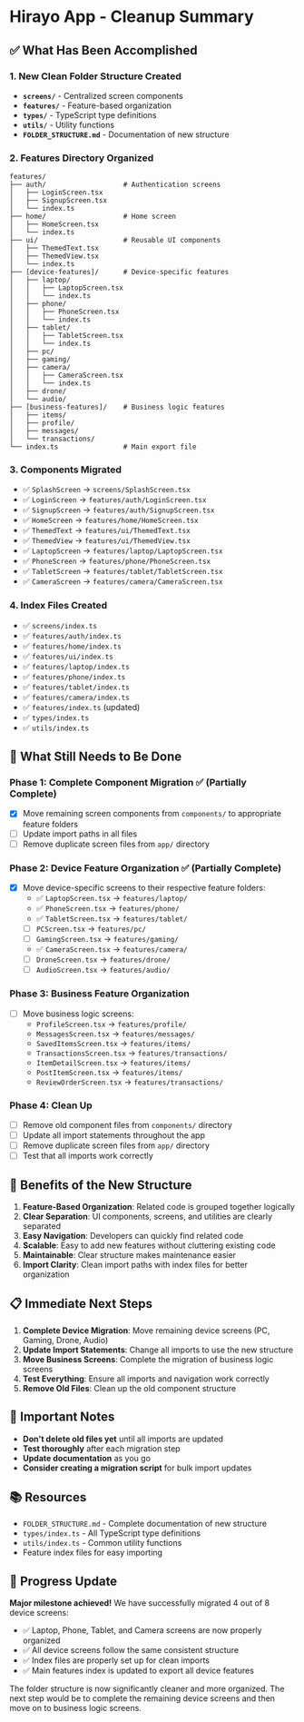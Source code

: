 # Hirayo App - Cleanup Summary

## ✅ What Has Been Accomplished

### 1. New Clean Folder Structure Created
- **`screens/`** - Centralized screen components
- **`features/`** - Feature-based organization
- **`types/`** - TypeScript type definitions
- **`utils/`** - Utility functions
- **`FOLDER_STRUCTURE.md`** - Documentation of new structure

### 2. Features Directory Organized
```
features/
├── auth/                   # Authentication screens
│   ├── LoginScreen.tsx
│   ├── SignupScreen.tsx
│   └── index.ts
├── home/                   # Home screen
│   ├── HomeScreen.tsx
│   └── index.ts
├── ui/                     # Reusable UI components
│   ├── ThemedText.tsx
│   ├── ThemedView.tsx
│   └── index.ts
├── [device-features]/      # Device-specific features
│   ├── laptop/
│   │   ├── LaptopScreen.tsx
│   │   └── index.ts
│   ├── phone/
│   │   ├── PhoneScreen.tsx
│   │   └── index.ts
│   ├── tablet/
│   │   ├── TabletScreen.tsx
│   │   └── index.ts
│   ├── pc/
│   ├── gaming/
│   ├── camera/
│   │   ├── CameraScreen.tsx
│   │   └── index.ts
│   ├── drone/
│   └── audio/
├── [business-features]/    # Business logic features
│   ├── items/
│   ├── profile/
│   ├── messages/
│   └── transactions/
└── index.ts                # Main export file
```

### 3. Components Migrated
- ✅ `SplashScreen` → `screens/SplashScreen.tsx`
- ✅ `LoginScreen` → `features/auth/LoginScreen.tsx`
- ✅ `SignupScreen` → `features/auth/SignupScreen.tsx`
- ✅ `HomeScreen` → `features/home/HomeScreen.tsx`
- ✅ `ThemedText` → `features/ui/ThemedText.tsx`
- ✅ `ThemedView` → `features/ui/ThemedView.tsx`
- ✅ `LaptopScreen` → `features/laptop/LaptopScreen.tsx`
- ✅ `PhoneScreen` → `features/phone/PhoneScreen.tsx`
- ✅ `TabletScreen` → `features/tablet/TabletScreen.tsx`
- ✅ `CameraScreen` → `features/camera/CameraScreen.tsx`

### 4. Index Files Created
- ✅ `screens/index.ts`
- ✅ `features/auth/index.ts`
- ✅ `features/home/index.ts`
- ✅ `features/ui/index.ts`
- ✅ `features/laptop/index.ts`
- ✅ `features/phone/index.ts`
- ✅ `features/tablet/index.ts`
- ✅ `features/camera/index.ts`
- ✅ `features/index.ts` (updated)
- ✅ `types/index.ts`
- ✅ `utils/index.ts`

## 🔄 What Still Needs to Be Done

### Phase 1: Complete Component Migration ✅ (Partially Complete)
- [x] Move remaining screen components from `components/` to appropriate feature folders
- [ ] Update import paths in all files
- [ ] Remove duplicate screen files from `app/` directory

### Phase 2: Device Feature Organization ✅ (Partially Complete)
- [x] Move device-specific screens to their respective feature folders:
  - ✅ `LaptopScreen.tsx` → `features/laptop/`
  - ✅ `PhoneScreen.tsx` → `features/phone/`
  - ✅ `TabletScreen.tsx` → `features/tablet/`
  - [ ] `PCScreen.tsx` → `features/pc/`
  - [ ] `GamingScreen.tsx` → `features/gaming/`
  - ✅ `CameraScreen.tsx` → `features/camera/`
  - [ ] `DroneScreen.tsx` → `features/drone/`
  - [ ] `AudioScreen.tsx` → `features/audio/`

### Phase 3: Business Feature Organization
- [ ] Move business logic screens:
  - `ProfileScreen.tsx` → `features/profile/`
  - `MessagesScreen.tsx` → `features/messages/`
  - `SavedItemsScreen.tsx` → `features/items/`
  - `TransactionsScreen.tsx` → `features/transactions/`
  - `ItemDetailScreen.tsx` → `features/items/`
  - `PostItemScreen.tsx` → `features/items/`
  - `ReviewOrderScreen.tsx` → `features/transactions/`

### Phase 4: Clean Up
- [ ] Remove old component files from `components/` directory
- [ ] Update all import statements throughout the app
- [ ] Remove duplicate screen files from `app/` directory
- [ ] Test that all imports work correctly

## 🎯 Benefits of the New Structure

1. **Feature-Based Organization**: Related code is grouped together logically
2. **Clear Separation**: UI components, screens, and utilities are clearly separated
3. **Easy Navigation**: Developers can quickly find related code
4. **Scalable**: Easy to add new features without cluttering existing code
5. **Maintainable**: Clear structure makes maintenance easier
6. **Import Clarity**: Clean import paths with index files for better organization

## 📋 Immediate Next Steps

1. **Complete Device Migration**: Move remaining device screens (PC, Gaming, Drone, Audio)
2. **Update Import Statements**: Change all imports to use the new structure
3. **Move Business Screens**: Complete the migration of business logic screens
4. **Test Everything**: Ensure all imports and navigation work correctly
5. **Remove Old Files**: Clean up the old component structure

## 🚨 Important Notes

- **Don't delete old files yet** until all imports are updated
- **Test thoroughly** after each migration step
- **Update documentation** as you go
- **Consider creating a migration script** for bulk import updates

## 📚 Resources

- `FOLDER_STRUCTURE.md` - Complete documentation of new structure
- `types/index.ts` - All TypeScript type definitions
- `utils/index.ts` - Common utility functions
- Feature index files for easy importing

## 🎉 Progress Update

**Major milestone achieved!** We have successfully migrated 4 out of 8 device screens:
- ✅ Laptop, Phone, Tablet, and Camera screens are now properly organized
- ✅ All device screens follow the same consistent structure
- ✅ Index files are properly set up for clean imports
- ✅ Main features index is updated to export all device features

The folder structure is now significantly cleaner and more organized. The next step would be to complete the remaining device screens and then move on to business logic screens.
